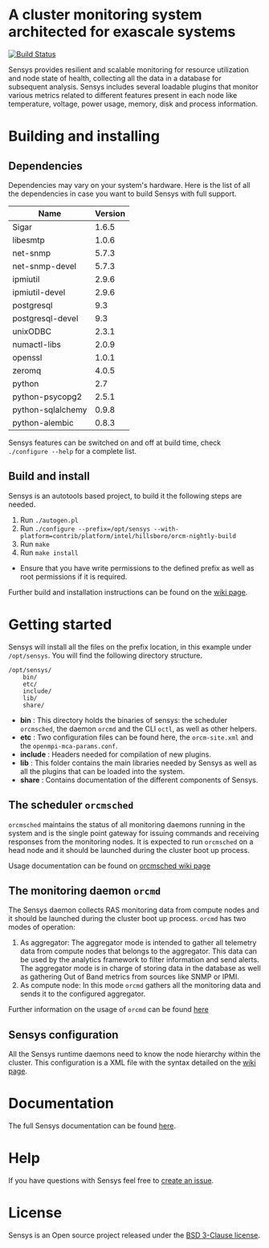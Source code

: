 <!--

Copyright (c) 2013-2017 Intel Corporation. All rights reserved

$COPYRIGHT$

Additional copyrights may follow

$HEADER$

===========================================================================
-->

# A cluster monitoring system architected for exascale systems

[![Build Status](https://travis-ci.org/intel-ctrlsys/sensys.svg?branch=v0.29)](https://travis-ci.org/intel-ctrlsys/sensys)

Sensys provides resilient and scalable monitoring for resource utilization and node state of health, collecting all the data in a database for subsequent analysis. Sensys includes several loadable plugins that monitor various metrics related to different features present in each node like temperature, voltage, power usage, memory, disk and process information.

# Building and installing

## Dependencies

Dependencies may vary on your system's hardware. Here is the list of all the dependencies in case you want to build Sensys with full support.

Name | Version
-----|--------
Sigar | 1.6.5
libesmtp | 1.0.6
net-snmp | 5.7.3
net-snmp-devel | 5.7.3
ipmiutil | 2.9.6
ipmiutil-devel | 2.9.6
postgresql | 9.3
postgresql-devel | 9.3
unixODBC | 2.3.1
numactl-libs | 2.0.9
openssl | 1.0.1
zeromq | 4.0.5
python | 2.7
python-psycopg2 | 2.5.1
python-sqlalchemy | 0.9.8
python-alembic | 0.8.3

Sensys features can be switched on and off at build time, check `./configure --help` for a complete list.

## Build and install

Sensys is an autotools based project, to build it the following steps are needed.

1. Run ```./autogen.pl```
2. Run ```./configure --prefix=/opt/sensys --with-platform=contrib/platform/intel/hillsboro/orcm-nightly-build```
3. Run ```make```
4. Run ```make install```
  - Ensure that you have write permissions to the defined prefix as well as root permissions if it is required.

Further build and installation instructions can be found on the [wiki page](https://github.com/intel-ctrlsys/sensys/wiki/2.1-Sensys-Build-and-Installation).

# Getting started

Sensys will install all the files on the prefix location, in this example under ```/opt/sensys```. You will find the following directory structure.

```
/opt/sensys/
    bin/
    etc/
    include/
    lib/
    share/
```

- **bin** : This directory holds the binaries of sensys: the scheduler ```orcmsched```, the daemon ```orcmd``` and the CLI ```octl```, as well as other helpers.
- **etc** : Two configuration files can be found here, the ```orcm-site.xml``` and the ```openmpi-mca-params.conf```.
- **include** : Headers needed for compilation of new plugins.
- **lib** : This folder contains the main libraries needed by Sensys as well as all the plugins that can be loaded into the system.
- **share** : Contains documentation of the different components of Sensys.

## The scheduler ```orcmsched```

```orcmsched``` maintains the status of all monitoring daemons running in the system and is the single point gateway for issuing commands and receiving responses from the monitoring nodes. It is expected to run ```orcmsched``` on a head node and it should be launched during the cluster boot up process.

Usage documentation can be found on [orcmsched wiki page](https://github.com/intel-ctrlsys/sensys/wiki/3.3-orcmsched)

## The monitoring daemon ```orcmd```

The Sensys daemon collects RAS monitoring data from compute nodes and it should be launched during the cluster boot up process. ```orcmd``` has two modes of operation:

1. As aggregator: The aggregator mode is intended to gather all telemetry data from compute nodes that belongs to the aggregator. This data can be used by the analytics framework to filter information and send alerts. The aggregator mode is in charge of storing data in the database as well as gathering Out of Band metrics from sources like SNMP or IPMI.
1. As compute node: In this mode ```orcmd``` gathers all the monitoring data and sends it to the configured aggregator.

Further information on the usage of ```orcmd``` can be found [here](https://github.com/intel-ctrlsys/sensys/wiki/3.2-orcmd)

## Sensys configuration

All the Sensys runtime daemons need to know the node hierarchy within the cluster. This configuration is a XML file with the syntax detailed on the [wiki page](https://github.com/intel-ctrlsys/sensys/wiki/3.4-Sensys-CFGI-User-Guide).

# Documentation
The full Sensys documentation can be found [here](https://github.com/intel-ctrlsys/sensys/wiki).

# Help
If you have questions with Sensys feel free to [create an issue](https://github.com/intel-ctrlsys/sensys/issues/new).

# License
Sensys is an Open source project released under the [BSD 3-Clause license](LICENSE).
